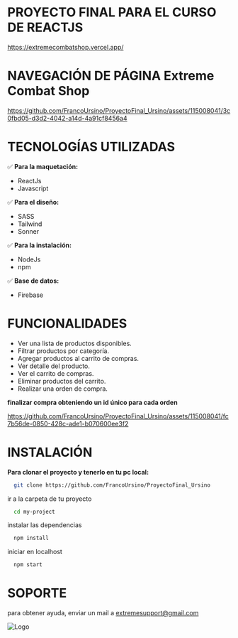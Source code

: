 <h1>PROYECTO FINAL PARA EL CURSO DE REACTJS</h1>

https://extremecombatshop.vercel.app/


# NAVEGACIÓN DE PÁGINA Extreme Combat Shop

https://github.com/FrancoUrsino/ProyectoFinal_Ursino/assets/115008041/3c0fbd05-d3d2-4042-a14d-4a91cf8456a4


# TECNOLOGÍAS UTILIZADAS

✅ **Para la maquetación:**
- ReactJs
- Javascript

✅ **Para el diseño:**
- SASS
- Tailwind
- Sonner

✅ **Para la instalación:**
- NodeJs
- npm

✅ **Base de datos:**
- Firebase


# FUNCIONALIDADES

- Ver una lista de productos disponibles.
- Filtrar productos por categoría.
- Agregar productos al carrito de compras.
- Ver detalle del producto.
- Ver el carrito de compras.
- Eliminar productos del carrito.
- Realizar una orden de compra.

**finalizar compra obteniendo un id único para cada orden**

https://github.com/FrancoUrsino/ProyectoFinal_Ursino/assets/115008041/fc7b56de-0850-428c-ade1-b070600ee3f2


# INSTALACIÓN

**Para clonar el proyecto y tenerlo en tu pc local:**

```bash
  git clone https://github.com/FrancoUrsino/ProyectoFinal_Ursino
```

ir a la carpeta de tu proyecto

```bash
  cd my-project
```

instalar las dependencias

```bash
  npm install
```

iniciar en localhost

```bash
  npm start
```

# SOPORTE

para obtener ayuda, enviar un mail a extremesupport@gmail.com


![Logo](https://i.postimg.cc/Qdh5pxpv/logo.png)
